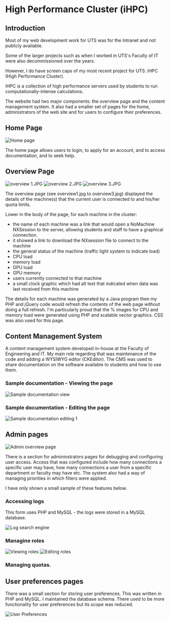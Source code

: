 # High Performance Cluster (iHPC)

## Introduction
Most of my web development work for UTS was for the Intranet and not publicly available. 

Some of the larger projects such as when I worked in UTS's Faculty of IT were also decommissioned over the years.

However, I do have screen caps of my most recent project for UTS: iHPC (High Performance Cluster). 

iHPC is a collection of high performance servers used by students to run computationally-intense calculations.

The website had two major components: the overview page and the content management system. 
It also had a smaller set of pages for the home, administrators of the web site and for users to configure their preferences.

## Home Page

![Home page](screenshots/home.JPG)

The home page allows users to login, to apply for an account, and to access documentation, and to seek help.

## Overview Page

![overview 1.JPG](screenshots/overview%201.JPG)
![overview 2.JPG](screenshots/overview%202.JPG)
![overview 3.JPG](screenshots/overview%203.JPG)

The overview page (see overview1.jpg to overview3.jpg) displayed the details of the machine(s) that the current user is connected to and his/her quota limits.

Lower in the body of the page, for each machine in the cluster:
* the name of each machine was a link that would open a NoMachine NXSession to the server, allowing students and staff to have a graphical connection. 
* it showed a link to download the NXsession file to connect to the machine
* the general status of the machine (traffic light system to indicate load)
* CPU load
* memory load
* GPU load
* GPU memory 
* users currently connected to that machine
* a small clock graphic which had alt text that indicated when data was last received from this machine

The details for each machine was generated by a Java program then my PHP and jQuery code would refresh the contents of the web page 
without doing a full refresh. I'm particularly proud that the % images for CPU and memory load were generated using PHP and scalable vector graphics.
CSS was also used for this page.

## Content Management System

A content management system developed in-house at the Faculty of Engineering and IT. 
My main role regarding that was maintenance of the code and adding a WYSIWYG editor (CKEditor). 
The CMS was used to share documentation on the software available to students and how to use them. 

### Sample documentation - Viewing the page

![Sample documentation view](screenshots/sample%20documentation%20-%20view.JPG)

### Sample documentation - Editing the page

![Sample documentation editing 1](screenshots/sample%20documentation%20-%20edit.JPG)

## Admin pages

![Admin overview page](screenshots/admin.JPG)

There is a section for admininstrators pages for debugging and configuring user access. 
Access that was configured include how many connections a specific user may have, how many connections a user from a specific department or faculty may have etc. 
The system also had a way of managing priorities in which filters were applied.

I have only shown a small sample of these features below.

### Accessing logs

This form uses PHP and MySQL - the logs were stored in a MySQL database.

![Log search engine](screenshots/admin%20-%20search%20sys%20logs.JPG)

### Managine roles

![Viewing roles](screenshots/admin%20-%20manage%20roles%20-%20overview.JPG)
![Editing roles](screenshots/admin%20-%20manage%20roles%20-%20editing%201.JPG)

### Managing quotas.


## User preferences pages
There was a small section for storing user preferences. This was written in PHP and MySQL. I maintained the database schema. There used to be more functionality for user preferences but its scope was reduced.


![User Preferences](screenshots/preferences.JPG)
